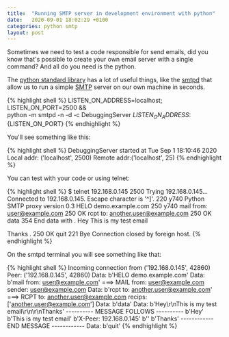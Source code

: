 ```yaml
---
title:  "Running SMTP server in development environment with python"
date:   2020-09-01 18:02:29 +0100
categories: python smtp
layout: post
---
```


Sometimes we need to test a code responsible for send emails, did you know that's possible to create your own email server with a single command? And all do you need is the python.

The [python standard library](https://docs.python.org/3/library/index.html) has a lot of useful things, like the [smtpd](https://docs.python.org/3/library/smtpd.html) that allow us to run a simple [SMTP](https://en.wikipedia.org/wiki/Simple_Mail_Transfer_Protocol) server on our own machine in seconds.

{% highlight shell %}
LISTEN_ON_ADDRESS=localhost; LISTEN_ON_PORT=2500 && \
python -m smtpd -n -d -c DebuggingServer ${LISTEN_ON_ADDRESS}:${LISTEN_ON_PORT}
{% endhighlight %}

You'll see something like this:

{% highlight shell %}
DebuggingServer started at Tue Sep  1 18:10:46 2020
	Local addr: ('localhost', 2500)
	Remote addr:('localhost', 25)
{% endhighlight %}

You can test with your code or using telnet:

{% highlight shell %}
$ telnet 192.168.0.145 2500
Trying 192.168.0.145...
Connected to 192.168.0.145.
Escape character is '^]'.
220 y740 Python SMTP proxy version 0.3
HELO demo.example.com
250 y740
mail from: user@example.com
250 OK
rcpt to: another.user@example.com
250 OK
data
354 End data with <CR><LF>.<CR><LF>
Hey 
This is my test email

Thanks
.
250 OK
quit
221 Bye
Connection closed by foreign host.
{% endhighlight %}

On the smtpd terminal you will see something like that:

{% highlight shell %}
Incoming connection from ('192.168.0.145', 42860)
Peer: ('192.168.0.145', 42860)
Data: b'HELO demo.example.com'
Data: b'mail from: user@example.com'
===> MAIL from: user@example.com
sender: user@example.com
Data: b'rcpt to: another.user@example.com'
===> RCPT to: another.user@example.com
recips: ['another.user@example.com']
Data: b'data'
Data: b'Hey\r\nThis is my test email\r\n\r\nThanks'
---------- MESSAGE FOLLOWS ----------
b'Hey'
b'This is my test email'
b'X-Peer: 192.168.0.145'
b''
b'Thanks'
------------ END MESSAGE ------------
Data: b'quit'
{% endhighlight %}

[jekyll-docs]: https://jekyllrb.com/docs/home
[jekyll-gh]:   https://github.com/jekyll/jekyll
[jekyll-talk]: https://talk.jekyllrb.com/
